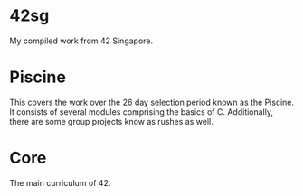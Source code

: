 # 42sg
My compiled work from 42 Singapore.

# Piscine
This covers the work over the 26 day selection period known as the Piscine. It consists of several modules comprising the basics of C. Additionally, there are some group projects know as rushes as well.

# Core
The main curriculum of 42.
